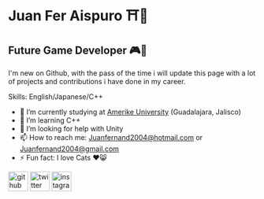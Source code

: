 Juan Fer Aispuro ⛩👺
==============================

## Future Game Developer 🎮🎌

I'm new on Github, with the pass of the time i will update this page with a lot of projects and contributions i have done in my career.


Skills: English/Japanese/C++

- 🔭 I’m currently studying at [Amerike University](https://amerike.edu.mx) (Guadalajara, Jalisco)
- 🌱 I’m learning C++ 
- 🤔 I’m looking for help with Unity 
- 📫 How to reach me: Juanfernand2004@hotmail.com or Juanfernand2004@gmail.com
- ⚡ Fun fact: I love Cats ♥😸 


[<img src='https://cdn.jsdelivr.net/npm/simple-icons@3.0.1/icons/github.svg' alt='github' height='40'>](https://github.com/Juanf4r)    [<img src='https://cdn.jsdelivr.net/npm/simple-icons@3.0.1/icons/twitter.svg' alt='twitter' height='40'>](https://twitter.com/@Fer_aisps)  [<img src='https://cdn.jsdelivr.net/npm/simple-icons@3.0.1/icons/instagram.svg' alt='instagram' height='40'>](https://www.instagram.com/juanf4r_/)

